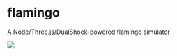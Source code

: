 # flamingo
A Node/Three.js/DualShock-powered flamingo simulator

![](http://i.imgur.com/Fg8MV42.png)
